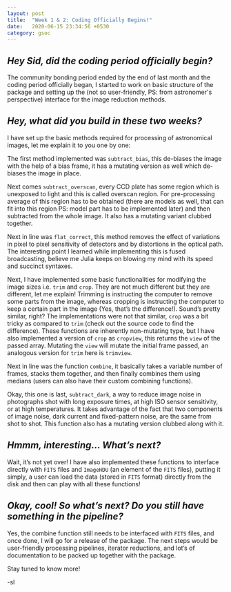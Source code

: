 ```yaml
---
layout: post
title:  "Week 1 & 2: Coding Officially Begins!"
date:   2020-06-15 23:34:56 +0530
category: gsoc
---
```


## *Hey Sid, did the coding period officially begin?*

The community bonding period ended by the end of last month and the coding period officially began, I started to work on basic structure of the package and setting up the (not so user-friendly, PS: from astronomer's perspective) interface for the image reduction methods.

## *Hey, what did you build in these two weeks?*

I have set up the basic methods required for processing of astronomical images, let me explain it to you one by one:

The first method implemented was `subtract_bias`, this de-biases the image with the help of a bias frame, it has a mutating version as well which de-biases the image in place.

Next comes `subtract_overscan`, every CCD plate has some region which is unexposed to light and this is called overscan region. For pre-processing average of this region has to be obtained (there are models as well, that can fit into this region PS: model part has to be implemented later) and then subtracted from the whole image. It also has a mutating variant clubbed together.

Next in line was `flat_correct`, this method removes the effect of variations in pixel to pixel sensitivity of detectors and by distortions in the optical path. The interesting point I learned while implementing this is fused broadcasting, believe me Julia keeps on blowing my mind with its speed and succinct syntaxes.

Next, I have implemented some basic functionalities for modifying the image sizes i.e. `trim` and `crop`. They are not much different but they are different, let me explain! Trimming is instructing the computer to remove some parts from the image, whereas cropping is instructing the computer to keep a certain part in the image (Yes, that’s the difference!). Sound’s pretty similar, right? The implementations were not that similar, `crop` was a bit tricky as compared to `trim` (check out the source code to find the difference). These functions are inherently non-mutating type, but I have also implemented a version of `crop` as `cropview`, this returns the `view` of the passed array. Mutating the `view` will mutate the initial frame passed, an analogous version for `trim` here is `trimview`.

Next in line was the function `combine`, it basically takes a variable number of frames, stacks them together, and then finally combines them using medians (users can also have their custom combining functions).

Okay, this one is last, `subtract_dark`, a way to reduce image noise in photographs shot with long exposure times, at high ISO sensor sensitivity, or at high temperatures. It takes advantage of the fact that two components of image noise, dark current and fixed-pattern noise, are the same from shot to shot. This function also has a mutating version clubbed along with it.

## *Hmmm, interesting… What’s next?*

Wait, it’s not yet over! I have also implemented these functions to interface directly with `FITS` files and `ImageHDU` (an element of the `FITS` files), putting it simply, a user can load the data (stored in `FITS` format) directly from the disk and then can play with all these functions!

## *Okay, cool! So what’s next? Do you still have something in the pipeline?*

Yes, the combine function still needs to be interfaced with `FITS` files, and once done, I will go for a release of the package. The next steps would be user-friendly processing pipelines, iterator reductions, and lot’s of documentation to be packed up together with the package.

Stay tuned to know more!

-sl
